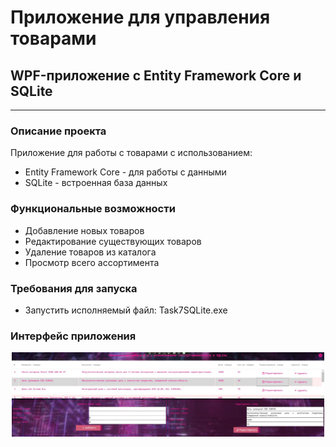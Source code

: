 <h1>Приложение для управления товарами</h1>
<h2>WPF-приложение с Entity Framework Core и SQLite</h2>

<hr>

<h3>Описание проекта</h3>
<p>Приложение для работы с товарами с использованием:</p>
<ul>
    <li>Entity Framework Core - для работы с данными</li>
    <li>SQLite - встроенная база данных</li>
</ul>

<h3>Функциональные возможности</h3>
<ul>
    <li>Добавление новых товаров</li>
    <li>Редактирование существующих товаров</li>
    <li>Удаление товаров из каталога</li>
    <li>Просмотр всего ассортимента</li>
</ul>

<h3>Требования для запуска</h3>
<ul>
    <li>Запустить исполняемый файл: Task7SQLite.exe</li>
</ul>

<h3>Интерфейс приложения</h3>
<center>
    <img src="screenshots/1.jpg" alt="Главное окно управления каталогом товаров" width="500">
</center>

</body>
</html>

